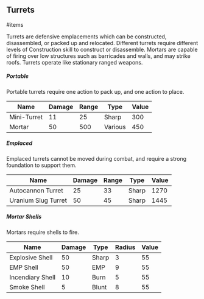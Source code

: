 Turrets
---
#items 

Turrets are defensive emplacements which can be constructed, disassembled, or packed up and relocated. Different turrets require different levels of Construction skill to construct or disassemble. Mortars are capable of firing over low structures such as barricades and walls, and may strike roofs. Turrets operate like stationary ranged weapons.

##### Portable
Portable turrets require one action to pack up, and one action to place.

| Name | Damage | Range | Type | Value |
|---|---|---|---|---|
| Mini-Turret | 11 | 25 | Sharp | 300 |
| Mortar | 50 | 500 | Various | 450 |


##### Emplaced
Emplaced turrets cannot be moved during combat, and require a strong foundation to support them.

| Name | Damage | Range | Type | Value |
|---|---|---|---|---|
| Autocannon Turret | 25 | 33 | Sharp | 1270 |
| Uranium Slug Turret | 50 | 45 | Sharp | 1445 |


##### Mortar Shells
Mortars require shells to fire.

| Name | Damage | Type | Radius | Value |
|---|---|---|---|---|
| Explosive Shell | 50 | Sharp | 3 | 55 |
| EMP Shell | 50 | EMP | 9 | 55 |
| Incendiary Shell | 10 | Burn | 5 | 55 |
| Smoke Shell | 5 | Blunt | 8 | 55 |